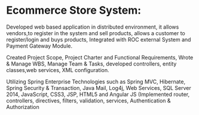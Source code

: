 # Ecommerce Store System: 
Developed web based application in distributed environment, it allows vendors,to register in the system and sell products, 
allows a customer to register/login and buys products, Integrated with ROC external System and Payment Gateway Module. 

Created Project Scope, Project Charter and Functional Requirements, Wrote & Manage WBS, Manage Team & Tasks, developed controllers, 
entity classes,web services, XML configuration.

Utilizing Spring Enterprise Technologies such as Spring MVC, Hibernate, Spring Security & Transaction, Java Mail, Log4j, Web Services, SQL Server 2014, JavaScript, CSS3, JSP, 
HTML5 and Angular JS (Implemented router, controllers, directives, filters, validation, services, Authentication & Authorization 
